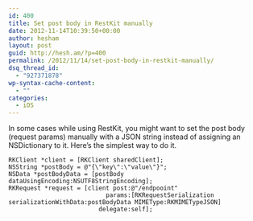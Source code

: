 ```yaml
---
id: 400
title: Set post body in RestKit manually
date: 2012-11-14T10:39:50+00:00
author: hesham
layout: post
guid: http://hesh.am/?p=400
permalink: /2012/11/14/set-post-body-in-restkit-manually/
dsq_thread_id:
  - "927371878"
wp-syntax-cache-content:
  - ""
categories:
  - iOS
---
```

In some cases while using RestKit, you might want to set the post body (request params) manually with a JSON string instead of assigning an NSDictionary to it. Here&#8217;s the simplest way to do it.

```
RKClient *client = [RKClient sharedClient];
NSString *postBody = @"{\"key\":\"value\"}";
NSData *postBodyData = [postBody dataUsingEncoding:NSUTF8StringEncoding];
RKRequest *request = [client post:@"/endpooint"
                           params:[RKRequestSerialization serializationWithData:postBodyData MIMEType:RKMIMETypeJSON]
                         delegate:self];
```